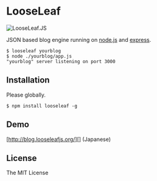 # LooseLeaf

<img src="http://looseleafjs.org/img/logo.png" alt="LooseLeaf.JS" style="border: 0;" />

JSON based blog engine running on [node.js][] and [express][].

	$ looseleaf yourblog
	$ node ./yourblog/app.js
	"yourblog" server listening on port 3000

[node.js]: http://nodejs.org/
[express]: http://expressjs.com/

## Installation

Please globally.

	$ npm install looseleaf -g

## Demo

[http://blog.looseleafjs.org/][] (Japanese)

[http://blog.looseleafjs.org/]: http://blog.looseleafjs.org/

## License 

The MIT License

